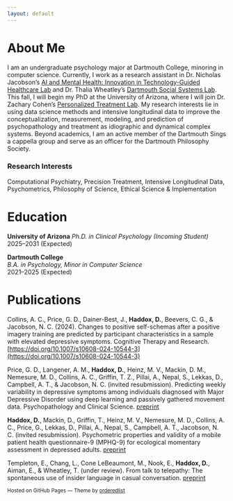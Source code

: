 ```yaml
---
layout: default
---
```


# About Me
I am an undergraduate psychology major at Dartmouth College, minoring in computer science. Currently, I work as a research assistant in Dr. Nicholas Jacobson’s [AI and Mental Health: Innovation in Technology-Guided Healthcare Lab](https://geiselmed.dartmouth.edu/jacobsonlab/) and Dr. Thalia Wheatley’s [Dartmouth Social Systems Lab](http://www.wheatlab.com). This fall, I will begin my PhD at the University of Arizona, where I will join Dr. Zachary Cohen’s [Personalized Treatment Lab](https://sites.arizona.edu/personalized-treatment-lab/). My research interests lie in using data science methods and intensive longitudinal data to improve the conceptualization, measurement, modeling, and prediction of psychopathology and treatment as idiographic and dynamical complex systems. Beyond academics, I am an active member of the Dartmouth Sings a cappella group and serve as an officer for the Dartmouth Philosophy Society.

### Research Interests
Computational Psychiatry, Precision Treatment, Intensive Longitudinal Data, Psychometrics, Philosophy of Science, Ethical Science & Implementation

# Education

**University of Arizona**
*Ph.D. in Clinical Psychology (Incoming Student)*  
2025–2031 (Expected)

**Dartmouth College**  
*B.A. in Psychology, Minor in Computer Science*  
2021–2025 (Expected)


# Publications

Collins, A. C., Price, G. D., Dainer-Best, J., **Haddox, D.**, Beevers, C. G., & Jacobson, N. C. (2024). Changes to positive self-schemas after a positive imagery training are predicted by participant characteristics in a sample with elevated depressive symptoms. Cognitive Therapy and Research. [https://doi.org/10.1007/s10608-024-10544-3](https://doi.org/10.1007/s10608-024-10544-3)

Price, G. D., Langener, A. M., **Haddox, D.**, Heinz, M. V., Mackin, D. M., Nemesure, M. D., Collins, A. C., Griffin, T. Z., Pillai, A., Nepal, S., Lekkas, D., Campbell, A. T., & Jacobson, N. C. (invited resubmission). Predicting weekly variability in depressive symptoms among individuals diagnosed with Major Depressive Disorder using deep learning and passively gathered movement data. Psychopathology and Clinical Science. [preprint](https://osf.io/wcrq8)

**Haddox, D.**, Mackin, D., Griffin, T., Heinz, M. V., Nemesure, M. D., Collins, A. C., Price, G., Lekkas, D., Pillai, A., Nepal, S., Campbell, A. T., Jacobson, N. C. (invited resubmission). Psychometric properties and validity of a mobile patient health questionnaire-9 (MPHQ-9) for ecological momentary assessment in depressed adults. [preprint](https://osf.io/preprints/osf/rfvy5)

Templeton, E., Chang, L., Cone LeBeaumont, M., Nook, E., **Haddox, D.**, Aiman, E., & Wheatley, T. (under review). From talk to telepathy: The spontaneous use of insider language in casual conversation. [preprint](https://osf.io/preprints/psyarxiv/g38cx)

<p><small>Hosted on GitHub Pages &mdash; Theme by <a href="https://github.com/orderedlist">orderedlist</a></small></p>